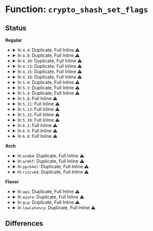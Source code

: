 # Function: <code>crypto_shash_set_flags</code>

## Status
<b>Regular</b>
<ul>
<li>
<details>
<summary>In <code>4.4</code>: Duplicate, Full Inline ⚠️</summary>

**Collision:** Static Duplication

**Inline:** Full

**Transformation:** False

**Instances:**

```
In arch/x86/crypto/crc32c-intel_glue.c (ffffffff810763bc)
Location: include/crypto/hash.h:714
Inline: True
Inline callers:
  - arch/x86/crypto/crc32c-intel_glue.c:crc32c_intel_setkey
```
```
In crypto/crc32c_generic.c (ffffffff813ab77c)
Location: include/crypto/hash.h:714
Inline: True
Inline callers:
  - crypto/crc32c_generic.c:chksum_setkey
```
</details>
</li>
<li>
<details>
<summary>In <code>4.8</code>: Duplicate, Full Inline ⚠️</summary>

**Collision:** Static Duplication

**Inline:** Full

**Transformation:** False

**Instances:**

```
In arch/x86/crypto/crc32c-intel_glue.c (ffffffff810779bc)
Location: include/crypto/hash.h:752
Inline: True
Inline callers:
  - arch/x86/crypto/crc32c-intel_glue.c:crc32c_intel_setkey
```
```
In crypto/crc32c_generic.c (ffffffff813eafdc)
Location: include/crypto/hash.h:752
Inline: True
Inline callers:
  - crypto/crc32c_generic.c:chksum_setkey
```
</details>
</li>
<li>
<details>
<summary>In <code>4.10</code>: Duplicate, Full Inline ⚠️</summary>

**Collision:** Static Duplication

**Inline:** Full

**Transformation:** False

**Instances:**

```
In arch/x86/crypto/crc32c-intel_glue.c (ffffffff8107b7ac)
Location: include/crypto/hash.h:752
Inline: True
Inline callers:
  - arch/x86/crypto/crc32c-intel_glue.c:crc32c_intel_setkey
```
```
In crypto/crc32c_generic.c (ffffffff8140460c)
Location: include/crypto/hash.h:752
Inline: True
Inline callers:
  - crypto/crc32c_generic.c:chksum_setkey
```
</details>
</li>
<li>
<details>
<summary>In <code>4.13</code>: Duplicate, Full Inline ⚠️</summary>

**Collision:** Static Duplication

**Inline:** Full

**Transformation:** False

**Instances:**

```
In arch/x86/crypto/crc32c-intel_glue.c (ffffffff81079f6c)
Location: include/crypto/hash.h:758
Inline: True
Inline callers:
  - arch/x86/crypto/crc32c-intel_glue.c:crc32c_intel_setkey
```
```
In crypto/crc32c_generic.c (ffffffff81411d4c)
Location: include/crypto/hash.h:758
Inline: True
Inline callers:
  - crypto/crc32c_generic.c:chksum_setkey
```
</details>
</li>
<li>
<details>
<summary>In <code>4.15</code>: Duplicate, Full Inline ⚠️</summary>

**Collision:** Static Duplication

**Inline:** Full

**Transformation:** False

**Instances:**

```
In arch/x86/crypto/crc32c-intel_glue.c (ffffffff8108065c)
Location: include/crypto/hash.h:766
Inline: True
Inline callers:
  - arch/x86/crypto/crc32c-intel_glue.c:crc32c_intel_setkey
```
```
In crypto/shash.c (ffffffff8142c8f3)
Location: include/crypto/hash.h:766
Inline: True
Inline callers:
  - crypto/shash.c:crypto_shash_init_tfm
```
```
In crypto/crc32c_generic.c (ffffffff8143c4bc)
Location: include/crypto/hash.h:766
Inline: True
Inline callers:
  - crypto/crc32c_generic.c:chksum_setkey
```
```
In crypto/ghash-generic.c (ffffffff8144127f)
Location: include/crypto/hash.h:766
Inline: True
Inline callers:
  - crypto/ghash-generic.c:ghash_setkey
```
</details>
</li>
<li>
<details>
<summary>In <code>4.18</code>: Duplicate, Full Inline ⚠️</summary>

**Collision:** Static Duplication

**Inline:** Full

**Transformation:** False

**Instances:**

```
In arch/x86/crypto/crc32c-intel_glue.c (ffffffff810838a7)
Location: include/crypto/hash.h:765
Inline: True
Inline callers:
  - arch/x86/crypto/crc32c-intel_glue.c:crc32c_intel_setkey
```
```
In crypto/shash.c (ffffffff8145f553)
Location: include/crypto/hash.h:765
Inline: True
Inline callers:
  - crypto/shash.c:crypto_shash_init_tfm
```
```
In crypto/crc32c_generic.c (ffffffff8146f2f7)
Location: include/crypto/hash.h:765
Inline: True
Inline callers:
  - crypto/crc32c_generic.c:chksum_setkey
```
```
In crypto/ghash-generic.c (ffffffff8147419f)
Location: include/crypto/hash.h:765
Inline: True
Inline callers:
  - crypto/ghash-generic.c:ghash_setkey
```
</details>
</li>
<li>
<details>
<summary>In <code>5.0</code>: Duplicate, Full Inline ⚠️</summary>

**Collision:** Static Duplication

**Inline:** Full

**Transformation:** False

**Instances:**

```
In arch/x86/crypto/crc32c-intel_glue.c (ffffffff8108a577)
Location: include/crypto/hash.h:777
Inline: True
Inline callers:
  - arch/x86/crypto/crc32c-intel_glue.c:crc32c_intel_setkey
```
```
In crypto/shash.c (ffffffff8147cf83)
Location: include/crypto/hash.h:777
Inline: True
Inline callers:
  - crypto/shash.c:crypto_shash_init_tfm
  - crypto/shash.c:crypto_shash_setkey
```
```
In crypto/crc32c_generic.c (ffffffff8148cca7)
Location: include/crypto/hash.h:777
Inline: True
Inline callers:
  - crypto/crc32c_generic.c:chksum_setkey
```
```
In crypto/ghash-generic.c (ffffffff81491d0f)
Location: include/crypto/hash.h:777
Inline: True
Inline callers:
  - crypto/ghash-generic.c:ghash_setkey
```
</details>
</li>
<li>
<details>
<summary>In <code>5.3</code>: Duplicate, Full Inline ⚠️</summary>

**Collision:** Static Duplication

**Inline:** Full

**Transformation:** False

**Instances:**

```
In arch/x86/crypto/crc32c-intel_glue.c (ffffffff8108e377)
Location: include/crypto/hash.h:776
Inline: True
Inline callers:
  - arch/x86/crypto/crc32c-intel_glue.c:crc32c_intel_setkey
```
```
In crypto/shash.c (ffffffff814ab273)
Location: include/crypto/hash.h:776
Inline: True
Inline callers:
  - crypto/shash.c:crypto_shash_init_tfm
  - crypto/shash.c:crypto_shash_setkey
```
```
In crypto/crc32c_generic.c (ffffffff814ba397)
Location: include/crypto/hash.h:776
Inline: True
Inline callers:
  - crypto/crc32c_generic.c:chksum_setkey
```
```
In crypto/ghash-generic.c (ffffffff814bf3c0)
Location: include/crypto/hash.h:776
Inline: True
Inline callers:
  - crypto/ghash-generic.c:ghash_setkey
```
</details>
</li>
<li>
<details>
<summary>In <code>5.4</code>: Duplicate, Full Inline ⚠️</summary>

**Collision:** Static Duplication

**Inline:** Full

**Transformation:** False

**Instances:**

```
In arch/x86/crypto/crc32c-intel_glue.c (ffffffff8108efd7)
Location: include/crypto/hash.h:776
Inline: True
Inline callers:
  - arch/x86/crypto/crc32c-intel_glue.c:crc32c_intel_setkey
```
```
In crypto/shash.c (ffffffff814c5f33)
Location: include/crypto/hash.h:776
Inline: True
Inline callers:
  - crypto/shash.c:crypto_shash_init_tfm
  - crypto/shash.c:crypto_shash_setkey
```
```
In crypto/crc32c_generic.c (ffffffff814d3167)
Location: include/crypto/hash.h:776
Inline: True
Inline callers:
  - crypto/crc32c_generic.c:chksum_setkey
```
```
In crypto/ghash-generic.c (ffffffff814d83c6)
Location: include/crypto/hash.h:776
Inline: True
Inline callers:
  - crypto/ghash-generic.c:ghash_setkey
```
</details>
</li>
<li>
<details>
<summary>In <code>5.8</code>: Full Inline ⚠️</summary>

**Collision:** Unique Static

**Inline:** Full

**Transformation:** False

**Instances:**

```
In crypto/shash.c (ffffffff81525584)
Location: include/crypto/hash.h:789
Inline: True
Inline callers:
  - crypto/shash.c:crypto_shash_init_tfm
  - crypto/shash.c:shash_async_setkey
```
</details>
</li>
<li>
<details>
<summary>In <code>5.11</code>: Full Inline ⚠️</summary>

**Collision:** Unique Static

**Inline:** Full

**Transformation:** False

**Instances:**

```
In crypto/shash.c (ffffffff815424b4)
Location: include/crypto/hash.h:797
Inline: True
Inline callers:
  - crypto/shash.c:crypto_shash_init_tfm
  - crypto/shash.c:shash_async_setkey
```
</details>
</li>
<li>
<details>
<summary>In <code>5.13</code>: Full Inline ⚠️</summary>

**Collision:** Unique Static

**Inline:** Full

**Transformation:** False

**Instances:**

```
In crypto/shash.c (ffffffff8154ab54)
Location: include/crypto/hash.h:801
Inline: True
Inline callers:
  - crypto/shash.c:crypto_shash_init_tfm
  - crypto/shash.c:shash_async_setkey
```
</details>
</li>
<li>
<details>
<summary>In <code>5.15</code>: Full Inline ⚠️</summary>

**Collision:** Unique Static

**Inline:** Full

**Transformation:** False

**Instances:**

```
In crypto/shash.c (ffffffff815ab334)
Location: include/crypto/hash.h:801
Inline: True
Inline callers:
  - crypto/shash.c:crypto_shash_init_tfm
  - crypto/shash.c:shash_async_setkey
```
</details>
</li>
<li>
<details>
<summary>In <code>5.19</code>: Full Inline ⚠️</summary>

**Collision:** Unique Static

**Inline:** Full

**Transformation:** False

**Instances:**

```
In crypto/shash.c (ffffffff81652b32)
Location: include/crypto/hash.h:801
Inline: True
Inline callers:
  - crypto/shash.c:crypto_shash_init_tfm
  - crypto/shash.c:shash_async_setkey
```
</details>
</li>
<li>
<details>
<summary>In <code>6.2</code>: Full Inline ⚠️</summary>

**Collision:** Unique Static

**Inline:** Full

**Transformation:** False

**Instances:**

```
In crypto/shash.c (ffffffff8170c772)
Location: include/crypto/hash.h:803
Inline: True
Inline callers:
  - crypto/shash.c:crypto_shash_init_tfm
  - crypto/shash.c:shash_async_setkey
```
</details>
</li>
<li>
<details>
<summary>In <code>6.5</code>: Full Inline ⚠️</summary>

**Collision:** Unique Static

**Inline:** Full

**Transformation:** False

**Instances:**

```
In crypto/shash.c (ffffffff81746282)
Location: include/crypto/hash.h:855
Inline: True
Inline callers:
  - crypto/shash.c:crypto_shash_init_tfm
  - crypto/shash.c:shash_async_setkey
```
</details>
</li>
<li>
<details>
<summary>In <code>6.8</code>: Full Inline ⚠️</summary>

**Collision:** Unique Static

**Inline:** Full

**Transformation:** False

**Instances:**

```
In crypto/shash.c (ffffffff817888c2)
Location: include/crypto/hash.h:781
Inline: True
Inline callers:
  - crypto/shash.c:crypto_shash_init_tfm
  - crypto/shash.c:crypto_shash_setkey
```
</details>
</li>
</ul>
<b>Arch</b>
<ul>
<li>
<details>
<summary>In <code>arm64</code>: Duplicate, Full Inline ⚠️</summary>

**Collision:** Static Duplication

**Inline:** Full

**Transformation:** False

**Instances:**

```
In crypto/shash.c (ffff8000105c0f34)
Location: include/crypto/hash.h:776
Inline: True
Inline callers:
  - crypto/shash.c:crypto_shash_init_tfm
  - crypto/shash.c:crypto_shash_setkey
```
```
In crypto/crc32c_generic.c (ffff8000105cf770)
Location: include/crypto/hash.h:776
Inline: True
Inline callers:
  - crypto/crc32c_generic.c:chksum_setkey
```
```
In crypto/ghash-generic.c (ffff8000105d41f8)
Location: include/crypto/hash.h:776
Inline: True
Inline callers:
  - crypto/ghash-generic.c:ghash_setkey
```
</details>
</li>
<li>
<details>
<summary>In <code>armhf</code>: Duplicate, Full Inline ⚠️</summary>

**Collision:** Static Duplication

**Inline:** Full

**Transformation:** False

**Instances:**

```
In crypto/shash.c (c076e860)
Location: include/crypto/hash.h:776
Inline: True
Inline callers:
  - crypto/shash.c:crypto_shash_init_tfm
  - crypto/shash.c:crypto_shash_setkey
```
```
In crypto/crc32c_generic.c (c077d48c)
Location: include/crypto/hash.h:776
Inline: True
Inline callers:
  - crypto/crc32c_generic.c:chksum_setkey
```
```
In crypto/ghash-generic.c (c0781cf4)
Location: include/crypto/hash.h:776
Inline: True
Inline callers:
  - crypto/ghash-generic.c:ghash_setkey
```
</details>
</li>
<li>
<details>
<summary>In <code>ppc64el</code>: Duplicate, Full Inline ⚠️</summary>

**Collision:** Static Duplication

**Inline:** Full

**Transformation:** False

**Instances:**

```
In crypto/shash.c (c00000000074929c)
Location: include/crypto/hash.h:776
Inline: True
Inline callers:
  - crypto/shash.c:crypto_shash_init_tfm
  - crypto/shash.c:crypto_shash_setkey
```
```
In crypto/crc32c_generic.c (c00000000075b7b0)
Location: include/crypto/hash.h:776
Inline: True
Inline callers:
  - crypto/crc32c_generic.c:chksum_setkey
```
```
In crypto/ghash-generic.c (c0000000007618d0)
Location: include/crypto/hash.h:776
Inline: True
Inline callers:
  - crypto/ghash-generic.c:ghash_setkey
```
</details>
</li>
<li>
<details>
<summary>In <code>riscv64</code>: Duplicate, Full Inline ⚠️</summary>

**Collision:** Static Duplication

**Inline:** Full

**Transformation:** False

**Instances:**

```
In crypto/shash.c (ffffffe000405d30)
Location: include/crypto/hash.h:776
Inline: True
Inline callers:
  - crypto/shash.c:crypto_shash_init_tfm
  - crypto/shash.c:crypto_shash_setkey
```
```
In crypto/crc32c_generic.c (ffffffe0004146a0)
Location: include/crypto/hash.h:776
Inline: True
Inline callers:
  - crypto/crc32c_generic.c:chksum_setkey
```
```
In crypto/ghash-generic.c (ffffffe00041852a)
Location: include/crypto/hash.h:776
Inline: True
Inline callers:
  - crypto/ghash-generic.c:ghash_setkey
```
</details>
</li>
</ul>
<b>Flavor</b>
<ul>
<li>
<details>
<summary>In <code>aws</code>: Duplicate, Full Inline ⚠️</summary>

**Collision:** Static Duplication

**Inline:** Full

**Transformation:** False

**Instances:**

```
In arch/x86/crypto/crc32c-intel_glue.c (ffffffff8108df97)
Location: include/crypto/hash.h:776
Inline: True
Inline callers:
  - arch/x86/crypto/crc32c-intel_glue.c:crc32c_intel_setkey
```
```
In crypto/shash.c (ffffffff814be513)
Location: include/crypto/hash.h:776
Inline: True
Inline callers:
  - crypto/shash.c:crypto_shash_init_tfm
  - crypto/shash.c:crypto_shash_setkey
```
```
In crypto/crc32c_generic.c (ffffffff814cb747)
Location: include/crypto/hash.h:776
Inline: True
Inline callers:
  - crypto/crc32c_generic.c:chksum_setkey
```
```
In crypto/ghash-generic.c (ffffffff814d09a6)
Location: include/crypto/hash.h:776
Inline: True
Inline callers:
  - crypto/ghash-generic.c:ghash_setkey
```
</details>
</li>
<li>
<details>
<summary>In <code>azure</code>: Duplicate, Full Inline ⚠️</summary>

**Collision:** Static Duplication

**Inline:** Full

**Transformation:** False

**Instances:**

```
In arch/x86/crypto/crc32c-intel_glue.c (ffffffff8107caa7)
Location: include/crypto/hash.h:776
Inline: True
Inline callers:
  - arch/x86/crypto/crc32c-intel_glue.c:crc32c_intel_setkey
```
```
In crypto/shash.c (ffffffff814aef33)
Location: include/crypto/hash.h:776
Inline: True
Inline callers:
  - crypto/shash.c:crypto_shash_init_tfm
  - crypto/shash.c:crypto_shash_setkey
```
```
In crypto/crc32c_generic.c (ffffffff814bc167)
Location: include/crypto/hash.h:776
Inline: True
Inline callers:
  - crypto/crc32c_generic.c:chksum_setkey
```
```
In crypto/ghash-generic.c (ffffffff814c13c6)
Location: include/crypto/hash.h:776
Inline: True
Inline callers:
  - crypto/ghash-generic.c:ghash_setkey
```
</details>
</li>
<li>
<details>
<summary>In <code>gcp</code>: Duplicate, Full Inline ⚠️</summary>

**Collision:** Static Duplication

**Inline:** Full

**Transformation:** False

**Instances:**

```
In arch/x86/crypto/crc32c-intel_glue.c (ffffffff8108df47)
Location: include/crypto/hash.h:776
Inline: True
Inline callers:
  - arch/x86/crypto/crc32c-intel_glue.c:crc32c_intel_setkey
```
```
In crypto/shash.c (ffffffff814ba5a3)
Location: include/crypto/hash.h:776
Inline: True
Inline callers:
  - crypto/shash.c:crypto_shash_init_tfm
  - crypto/shash.c:crypto_shash_setkey
```
```
In crypto/crc32c_generic.c (ffffffff814c77d7)
Location: include/crypto/hash.h:776
Inline: True
Inline callers:
  - crypto/crc32c_generic.c:chksum_setkey
```
```
In crypto/ghash-generic.c (ffffffff814cca36)
Location: include/crypto/hash.h:776
Inline: True
Inline callers:
  - crypto/ghash-generic.c:ghash_setkey
```
</details>
</li>
<li>
<details>
<summary>In <code>lowlatency</code>: Duplicate, Full Inline ⚠️</summary>

**Collision:** Static Duplication

**Inline:** Full

**Transformation:** False

**Instances:**

```
In arch/x86/crypto/crc32c-intel_glue.c (ffffffff81090327)
Location: include/crypto/hash.h:776
Inline: True
Inline callers:
  - arch/x86/crypto/crc32c-intel_glue.c:crc32c_intel_setkey
```
```
In crypto/shash.c (ffffffff814d3053)
Location: include/crypto/hash.h:776
Inline: True
Inline callers:
  - crypto/shash.c:crypto_shash_init_tfm
  - crypto/shash.c:crypto_shash_setkey
```
```
In crypto/crc32c_generic.c (ffffffff814e02a7)
Location: include/crypto/hash.h:776
Inline: True
Inline callers:
  - crypto/crc32c_generic.c:chksum_setkey
```
```
In crypto/ghash-generic.c (ffffffff814e5506)
Location: include/crypto/hash.h:776
Inline: True
Inline callers:
  - crypto/ghash-generic.c:ghash_setkey
```
</details>
</li>
</ul>

## Differences
